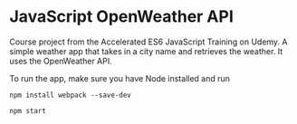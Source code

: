 # JavaScript OpenWeather API

Course project from the Accelerated ES6 JavaScript Training on Udemy. A simple weather app that takes in a city name and retrieves the weather. It uses the OpenWeather API.

To run the app, make sure you have Node installed and run

```npm install webpack --save-dev```

```npm start```
